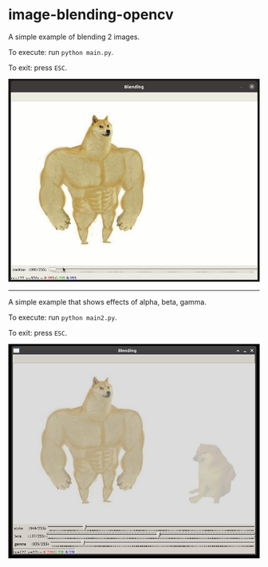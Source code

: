 # image-blending-opencv

A simple example of blending 2 images.

To execute: run `python main.py`.

To exit: press `ESC`.

![](./demo.gif)

---

A simple example that shows effects of alpha, beta, gamma.

To execute: run `python main2.py`.

To exit: press `ESC`.

![](./demo2.png)
